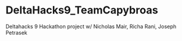 # DeltaHacks9_TeamCapybroas
Deltahacks 9 Hackathon project w/ Nicholas Mair, Richa Rani, Joseph Petrasek
